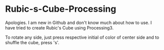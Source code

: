 # Rubic-s-Cube-Processing

Apologies. I am new in Github and don't know much about how to use. 
I have tried to create Rubic's Cube using Processing3.

To rotate any side, just press respective initial of color of center side and to shuffle the cube, press 's'.
